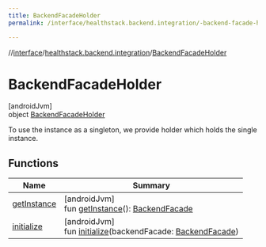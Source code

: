 ```yaml
---
title: BackendFacadeHolder
permalink: /interface/healthstack.backend.integration/-backend-facade-holder/index.html

---
```

//[interface](/bi_interface.html)/[healthstack.backend.integration](../index.html)/[BackendFacadeHolder](index.html)



# BackendFacadeHolder



[androidJvm]\
object [BackendFacadeHolder](index.html)

To use the instance as a singleton, we provide holder which holds the single instance.



## Functions


| Name | Summary |
|---|---|
| [getInstance](get-instance.html) | [androidJvm]<br>fun [getInstance](get-instance.html)(): [BackendFacade](../-backend-facade/index.html) |
| [initialize](initialize.html) | [androidJvm]<br>fun [initialize](initialize.html)(backendFacade: [BackendFacade](../-backend-facade/index.html)) |


